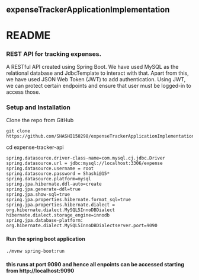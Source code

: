 ## expenseTrackerApplicationImplementation
# README

### REST API for tracking expenses.

A RESTful API created using Spring Boot. We have used MySQL as the relational database and JdbcTemplate to interact with that. Apart from this, we have used JSON Web Token (JWT) to add authentication. Using JWT, we can protect certain endpoints and ensure that user must be logged-in to access those.


### Setup and Installation
Clone the repo from GitHub
```
git clone https://github.com/SHASHI150298/expenseTrackerApplicationImplementation.git
```
cd expense-tracker-api

```
spring.datasource.driver-class-name=com.mysql.cj.jdbc.Driver
spring.datasource.url = jdbc:mysql://localhost:3306/expense
spring.datasource.username = root
spring.datasource.password = Shashi@15*
spring.datasource.platform=mysql
spring.jpa.hibernate.ddl-auto=create
spring.jpa.generate-ddl=true
spring.jpa.show-sql=true
spring.jpa.properties.hibernate.format_sql=true
spring.jpa.properties.hibernate.dialect = org.hibernate.dialect.MySQL5InnoDBDialect
hibernate.dialect.storage_engine=innodb
spring.jpa.database-platform: org.hibernate.dialect.MySQL5InnoDBDialectserver.port=9090
```
#### Run the spring boot application

```
./mvnw spring-boot:run
```
#### this runs at port 9090 and hence all enpoints can be accessed starting from http://localhost:9090
